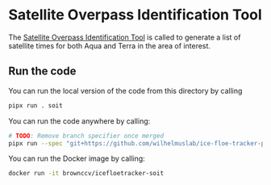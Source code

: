 # Satellite Overpass Identification Tool

The [Satellite Overpass Identification Tool](https://zenodo.org/record/6475619#.ZBhat-zMJUe) is called to generate a list of satellite times for both Aqua and Terra in the area of interest.

## Run the code

You can run the local version of the code from this directory by calling
```bash
pipx run . soit
```

You can run the code anywhere by calling:
```bash
# TODO: Remove branch specifier once merged
pipx run --spec "git+https://github.com/wilhelmuslab/ice-floe-tracker-pipeline@jghrefactor/C-update-soit-to-use-pipx#egg=satellite-overpass-identification-tool&subdirectory=satellite-overpass-identification-tool" soit
```

You can run the Docker image by calling:
```bash
docker run -it brownccv/icefloetracker-soit
```
